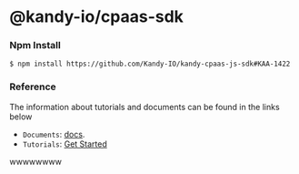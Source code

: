 @kandy-io/cpaas-sdk
========

### Npm Install

`$ npm install https://github.com/Kandy-IO/kandy-cpaas-js-sdk#KAA-1422`

### Reference

The information about tutorials and documents can be found in the links below

* `Documents`: [docs](https://Kandy-IO.github.io/kandy-cpaas-js-sdk/docs).
* `Tutorials`:  [Get Started](https://Kandy-IO.github.io/kandy-cpaas-js-sdk/tutorials/?KANDYFQDN=oauth-cpaas.att.com#/Get%20Started)

wwwwwwww



